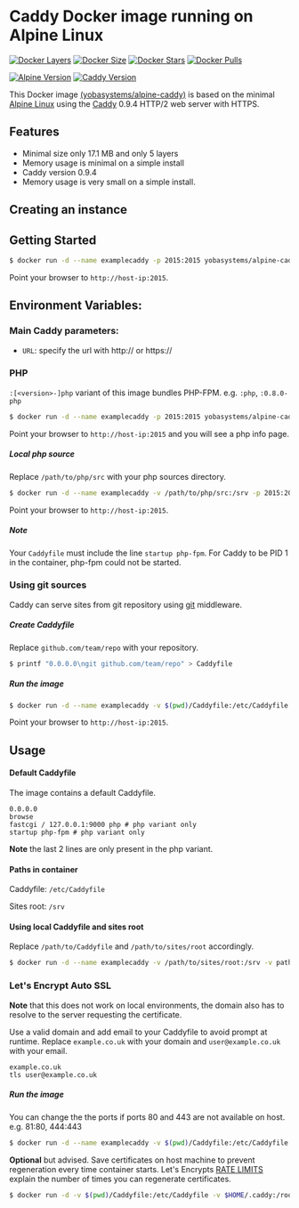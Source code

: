 # Caddy Docker image running on Alpine Linux

[![Docker Layers](https://img.shields.io/badge/docker%20layers-5-blue.svg?maxAge=2592000?style=flat-square)](https://hub.docker.com/r/yobasystems/alpine-caddy/) [![Docker Size](https://img.shields.io/badge/docker%20size-17.1%20MB-blue.svg?maxAge=2592000?style=flat-square)](https://hub.docker.com/r/yobasystems/alpine-caddy/) [![Docker Stars](https://img.shields.io/docker/stars/yobasystems/alpine-caddy.svg?maxAge=2592000?style=flat-square)](https://hub.docker.com/r/yobasystems/alpine-caddy/) [![Docker Pulls](https://img.shields.io/docker/pulls/yobasystems/alpine-caddy.svg?maxAge=2592000?style=flat-square)](https://hub.docker.com/r/yobasystems/alpine-caddy/)

[![Alpine Version](https://img.shields.io/badge/alpine%20version-v3.5-green.svg?maxAge=2592000?style=flat-square)](http://alpinelinux.org/) [![Caddy Version](https://img.shields.io/badge/caddy%20version-v0.9.4-green.svg?maxAge=2592000?style=flat-square)](https://caddyserver.com/)



This Docker image [(yobasystems/alpine-caddy)](https://hub.docker.com/r/yobasystems/alpine-caddy/) is based on the minimal [Alpine Linux](http://alpinelinux.org/)  using the [Caddy](https://caddyserver.com/) 0.9.4 HTTP/2 web server with HTTPS.

## Features

  * Minimal size only 17.1 MB and only 5 layers
  * Memory usage is minimal on a simple install
  * Caddy version 0.9.4
  * Memory usage is very small on a simple install.

## Creating an instance


## Getting Started

```sh
$ docker run -d --name examplecaddy -p 2015:2015 yobasystems/alpine-caddy
```

Point your browser to `http://host-ip:2015`.


## Environment Variables:

### Main Caddy parameters:
* `URL`: specify the url with http:// or https://


### PHP
`:[<version>-]php` variant of this image bundles PHP-FPM. e.g. `:php`, `:0.8.0-php`
```sh
$ docker run -d --name examplecaddy -p 2015:2015 yobasystems/alpine-caddy:php
```
Point your browser to `http://host-ip:2015` and you will see a php info page.

##### Local php source

Replace `/path/to/php/src` with your php sources directory.
```sh
$ docker run -d --name examplecaddy -v /path/to/php/src:/srv -p 2015:2015 yobasystems/alpine-caddy:php
```
Point your browser to `http://host-ip:2015`.

##### Note
Your `Caddyfile` must include the line `startup php-fpm`. For Caddy to be PID 1 in the container, php-fpm could not be started.

### Using git sources

Caddy can serve sites from git repository using [git](https://caddyserver.com/docs/git) middleware.

##### Create Caddyfile

Replace `github.com/team/repo` with your repository.

```sh
$ printf "0.0.0.0\ngit github.com/team/repo" > Caddyfile
```

##### Run the image

```sh
$ docker run -d --name examplecaddy -v $(pwd)/Caddyfile:/etc/Caddyfile -p 2015:2015 yobasystems/alpine-caddy
```
Point your browser to `http://host-ip:2015`.

## Usage

#### Default Caddyfile

The image contains a default Caddyfile.

```
0.0.0.0
browse
fastcgi / 127.0.0.1:9000 php # php variant only
startup php-fpm # php variant only
```
**Note** the last 2 lines are only present in the php variant.

#### Paths in container

Caddyfile: `/etc/Caddyfile`

Sites root: `/srv`

#### Using local Caddyfile and sites root

Replace `/path/to/Caddyfile` and `/path/to/sites/root` accordingly.

```sh
$ docker run -d --name examplecaddy -v /path/to/sites/root:/srv -v path/to/Caddyfile:/etc/Caddyfile -p 2015:2015 yobasystems/alpine-caddy
```

### Let's Encrypt Auto SSL
**Note** that this does not work on local environments, the domain also has to resolve to the server requesting the certificate.

Use a valid domain and add email to your Caddyfile to avoid prompt at runtime.
Replace `example.co.uk` with your domain and `user@example.co.uk` with your email.
```
example.co.uk
tls user@example.co.uk
```

##### Run the image

You can change the the ports if ports 80 and 443 are not available on host. e.g. 81:80, 444:443

```sh
$ docker run -d --name examplecaddy -v $(pwd)/Caddyfile:/etc/Caddyfile -p 80:80 -p 443:443 yobasystems/alpine-caddy
```

**Optional** but advised. Save certificates on host machine to prevent regeneration every time container starts.
Let's Encrypts [RATE LIMITS](https://community.letsencrypt.org/t/rate-limits-for-lets-encrypt/6769) explain the number of times you can regenerate certificates.

```sh
$ docker run -d -v $(pwd)/Caddyfile:/etc/Caddyfile -v $HOME/.caddy:/root/.caddy -p 80:80 -p 443:443 yobasystems/alpine-caddy
```
